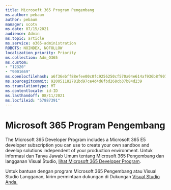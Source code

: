 ```yaml
---
title: Microsoft 365 Program Pengembang
ms.author: pebaum
author: pebaum
manager: scotv
ms.date: 07/15/2021
audience: Admin
ms.topic: article
ms.service: o365-administration
ROBOTS: NOINDEX, NOFOLLOW
localization_priority: Priority
ms.collection: Adm_O365
ms.custom:
- "12320"
- "9001669"
ms.openlocfilehash: a6f36ebff88efee00c0fc9256250cf570a04e614af936b8f907d564e0e82398f
ms.sourcegitcommit: 920051182781bd97ce4d4d6fbd268cb37b84d239
ms.translationtype: MT
ms.contentlocale: id-ID
ms.lasthandoff: 08/11/2021
ms.locfileid: "57887391"
---
```

# <a name="microsoft-365-developer-program"></a>Microsoft 365 Program Pengembang

The Microsoft 365 Developer Program includes a Microsoft 365 E5 developer subscription you can use to create your own sandbox and develop solutions independent of your production environment. Untuk informasi dan Tanya Jawab Umum tentang Microsoft 365 Pengembang dan langganan Visual Studio, [lihat Microsoft 365 Developer Program](https://docs.microsoft.com/office/developer-program/microsoft-365-developer-program).

Untuk bantuan dengan program Microsoft 365 Pengembang atau Visual Studio Langganan, kirim permintaan dukungan di Dukungan [Visual Studio Anda.](https://visualstudio.microsoft.com/subscriptions/support/)